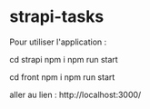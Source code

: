 # strapi-tasks

Pour utiliser l'application :

cd strapi
npm i
npm run start

cd front
npm i
npm run start

aller au lien : http://localhost:3000/
